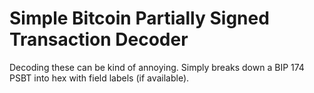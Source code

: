 # Simple Bitcoin Partially Signed Transaction Decoder

Decoding these can be kind of annoying. Simply breaks down a BIP 174 PSBT into hex with field labels (if available).
